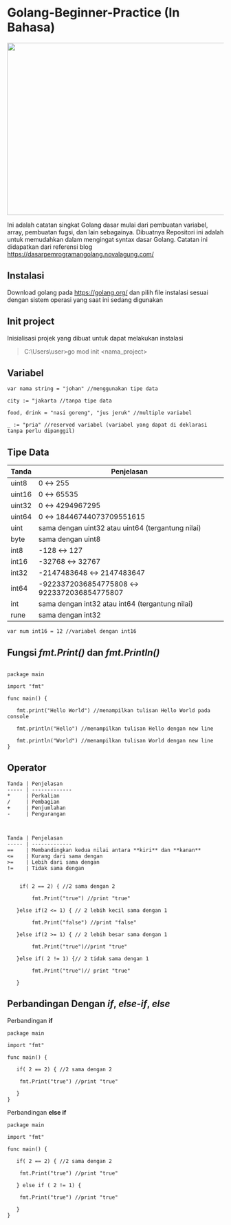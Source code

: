 # Golang-Beginner-Practice (In Bahasa)

<img src="https://user-images.githubusercontent.com/33995016/103326949-6f738400-4a07-11eb-9dd2-d39075489763.png" width="600" height="400">

Ini adalah catatan singkat Golang dasar mulai dari pembuatan variabel, array, pembuatan fugsi, dan lain sebagainya.
Dibuatnya Repositori ini adalah untuk memudahkan dalam mengingat syntax dasar Golang. Catatan ini didapatkan dari referensi blog https://dasarpemrogramangolang.novalagung.com/

## Instalasi
Download golang pada https://golang.org/ dan pilih file instalasi sesuai dengan sistem operasi yang saat ini sedang digunakan

## Init project
Inisialisasi projek yang dibuat untuk dapat melakukan instalasi
> C:\Users\user>go mod init <nama_project> 

## Variabel

```
var nama string = "johan" //menggunakan tipe data

city := "jakarta //tanpa tipe data
    
food, drink = "nasi goreng", "jus jeruk" //multiple variabel

_ := "pria" //reserved variabel (variabel yang dapat di deklarasi tanpa perlu dipanggil)
```

## Tipe Data

Tanda        | Penjelasan
------------ | -------------
uint8        | 0 ↔ 255
uint16       | 0 ↔ 65535
uint32       | 0 ↔ 4294967295
uint64       | 0 ↔ 18446744073709551615
uint         | sama dengan uint32 atau uint64 (tergantung nilai)
byte         | sama dengan uint8
int8         | -128 ↔ 127
int16        | -32768 ↔ 32767
int32        | -2147483648 ↔ 2147483647
int64        | -9223372036854775808 ↔ 9223372036854775807
int          | sama dengan int32 atau int64 (tergantung nilai)
rune         | sama dengan int32

```
var num int16 = 12 //variabel dengan int16

```

## Fungsi *fmt.Print()* dan *fmt.Println()*

```

package main

import "fmt"

func main() {

   fmt.print("Hello World") //menampilkan tulisan Hello World pada console
   
   fmt.println("Hello") //menampilkan tulisan Hello dengan new line
   
   fmt.println("World") //menampilkan tulisan World dengan new line
}

```

## Operator

```
Tanda | Penjelasan
----- | -------------
*     | Perkalian
/     | Pembagian
+     | Penjumlahan
-     | Pengurangan



Tanda | Penjelasan
----- | -------------
==    | Membandingkan kedua nilai antara **kiri** dan **kanan**
<=    | Kurang dari sama dengan
>=    | Lebih dari sama dengan
!=    | Tidak sama dengan


    if( 2 == 2) { //2 sama dengan 2
    
        fmt.Print("true") //print "true"
   
   }else if(2 <= 1) { // 2 lebih kecil sama dengan 1
    
        fmt.Print("false") //print "false"
   
   }else if(2 >= 1) { // 2 lebih besar sama dengan 1
    
        fmt.Print("true")//print "true"
   
   }else if( 2 != 1) {// 2 tidak sama dengan 1
    
        fmt.Print("true")// print "true"
   
   }

```

## Perbandingan Dengan *if*, *else-if*, *else*

Perbandingan **if**

```
package main

import "fmt"

func main() {

   if( 2 == 2) { //2 sama dengan 2
    
    fmt.Print("true") //print "true"
   
   }
}

```

Perbandingan **else if**
```
package main

import "fmt"

func main() {

   if( 2 == 2) { //2 sama dengan 2
    
    fmt.Print("true") //print "true"
   
   } else if ( 2 != 1) {
   
    fmt.Print("true") //print "true"
   
   }
}

```



